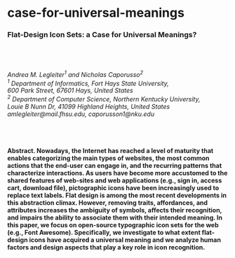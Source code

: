 # case-for-universal-meanings
<h3><strong>Flat-Design Icon Sets: a Case for Universal Meanings?<strong></h3><br /><br />
<h6>Andrea M. Legleiter<sup>1</sup> and Nicholas Caporusso<sup>2</sup>
<br />
<sup>1</sup> Department of Informatics, Fort Hays State University,<br /> 
600 Park Street, 67601 Hays, United States<br />
<sup>2</sup> Department of Computer Science, Northern Kentucky University,<br /> 
Louie B Nunn Dr, 41099 Highland Heights, United States<br />
     amlegleiter@mail.fhsu.edu, caporusson1@nku.edu<br /></h6><br />
<br />
<strong>Abstract.</strong> Nowadays, the Internet has reached a level of maturity that enables categorizing the main types of websites, 
the most common actions that the end-user can engage in, and the recurring patterns that characterize interactions. As 
users have become more accustomed to the shared features of web-sites and web applications (e.g., sign in, access cart, 
download file), pictographic icons have been increasingly used to replace text labels. Flat design is among the most recent 
developments in this abstraction climax. However, removing traits, affordances, and attributes increases the ambiguity of 
symbols, affects their recognition, and impairs the ability to associate them with their intended meaning.
     In this paper, we focus on open-source typographic icon sets for the web (e.g., Font Awesome). Specifically, we investigate 
to what extent flat-design icons have acquired a universal meaning and we analyze human factors and design aspects that play a
key role in icon recognition. 


